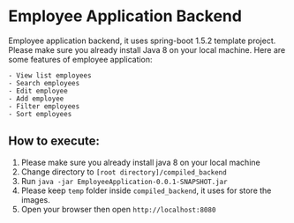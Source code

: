 # Employee Application Backend

Employee application backend, it uses spring-boot 1.5.2 template project. Please make sure you already install Java 8 on your local machine. Here are some features of employee application:

```
- View list employees
- Search employees
- Edit employee
- Add employee
- Filter employees
- Sort employees
```

## How to execute:

1. Please make sure you already install java 8 on your local machine
2. Change directory to `[root directory]/compiled_backend`
3. Run `java -jar EmployeeApplication-0.0.1-SNAPSHOT.jar`
4. Please keep `temp` folder inside `compiled_backend`, it uses for store the images. 
5. Open your browser then open `http://localhost:8080`
